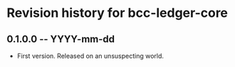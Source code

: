# Revision history for bcc-ledger-core

## 0.1.0.0 -- YYYY-mm-dd

* First version. Released on an unsuspecting world.
